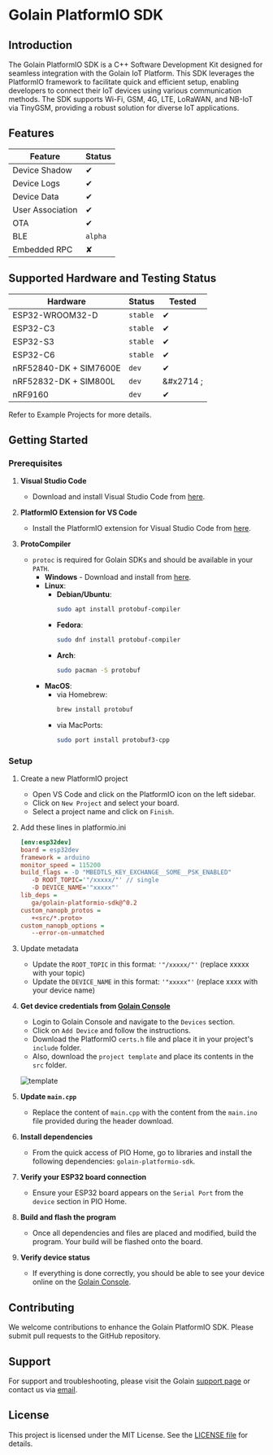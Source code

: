# Golain PlatformIO SDK

## Introduction

The Golain PlatformIO SDK is a C++ Software Development Kit designed for seamless integration with the Golain IoT 
Platform. This SDK leverages the PlatformIO framework to facilitate quick and efficient setup, enabling developers to 
connect their IoT devices using various communication methods. The SDK supports Wi-Fi, GSM, 4G, LTE, LoRaWAN, and NB-IoT
via TinyGSM, providing a robust solution for diverse IoT applications.

## Features

| Feature          | Status   |
|------------------|----------|
| Device Shadow    | &#x2714; |
| Device Logs      | &#x2714; |
| Device Data      | &#x2714; |
| User Association | &#x2714; |
| OTA              | &#x2714; |
| BLE              | `alpha`  |
| Embedded RPC     | &#x2718; |

## Supported Hardware and Testing Status

| Hardware               | Status   | Tested    |
|------------------------|----------|-----------|
| ESP32-WROOM32-D        | `stable` | &#x2714;  |
| ESP32-C3               | `stable` | &#x2714;  |
| ESP32-S3               | `stable` | &#x2714;  |
| ESP32-C6               | `stable` | &#x2714;  |
| nRF52840-DK + SIM7600E | `dev`    | &#x2714;  |
| nRF52832-DK + SIM800L  | `dev`    | &#x2714 ; |
| nRF9160                | `dev`    | &#x2714;  |

Refer to Example Projects for more details.

## Getting Started

### Prerequisites

1. **Visual Studio Code**
    - Download and install Visual Studio Code from [here](https://code.visualstudio.com/download).

2. **PlatformIO Extension for VS Code**
    - Install the PlatformIO extension for Visual Studio Code from [here](https://platformio.org/install/ide?install=vscode).

3. **ProtoCompiler**
    - `protoc` is required for Golain SDKs and should be available in your `PATH`.
        - **Windows** - Download and install from [here](https://github.com/protocolbuffers/protobuf/releases).
        - **Linux**:
            - **Debian/Ubuntu**:
              ```bash
              sudo apt install protobuf-compiler
              ```
            - **Fedora**:
              ```bash
              sudo dnf install protobuf-compiler
              ```
            - **Arch**:
              ```bash
              sudo pacman -S protobuf
              ```
        - **MacOS**:
            - via Homebrew:
              ```bash
              brew install protobuf
              ```
            - via MacPorts:
              ```bash
              sudo port install protobuf3-cpp
              ```

### Setup

1. Create a new PlatformIO project
    - Open VS Code and click on the PlatformIO icon on the left sidebar.
    - Click on `New Project` and select your board.
    - Select a project name and click on `Finish`.


2. Add these lines in platformio.ini

   ```ini
   [env:esp32dev]
   board = esp32dev
   framework = arduino
   monitor_speed = 115200
   build_flags = -D "MBEDTLS_KEY_EXCHANGE__SOME__PSK_ENABLED"
      -D ROOT_TOPIC='"/xxxxx/"' // single 
      -D DEVICE_NAME='"xxxxx"'
   lib_deps = 
      ga/golain-platformio-sdk@^0.2
   custom_nanopb_protos =
      +<src/*.proto>
   custom_nanopb_options = 
      --error-on-unmatched


3. Update metadata
    - Update the `ROOT_TOPIC` in this format: `'"/xxxxx/"'` (replace xxxxx with your topic)
    - Update the `DEVICE_NAME` in this format: `'"xxxxx"'`  (replace xxxx with your device name)


4. **Get device credentials from [Golain Console](https://web.golain.io)**
    - Login to Golain Console and navigate to the `Devices` section.
    - Click on `Add Device` and follow the instructions.
    - Download the PlatformIO `certs.h` file and place it in your project's `include` folder.
    - Also, download the `project template` and place its contents in the `src` folder.

    ![template](assets/template.png)

5. **Update `main.cpp`**
    - Replace the content of `main.cpp` with the content from the `main.ino` file provided during the header download.

6. **Install dependencies**
    - From the quick access of PIO Home, go to libraries and install the following dependencies: `golain-platformio-sdk`.

7. **Verify your ESP32 board connection**
    - Ensure your ESP32 board appears on the `Serial Port` from the `device` section in PIO Home.

8. **Build and flash the program**
    - Once all dependencies and files are placed and modified, build the program. Your build will be flashed onto the board.

9. **Verify device status**
    - If everything is done correctly, you should be able to see your device online on the [Golain Console](https://web.golain.io).


## Contributing
We welcome contributions to enhance the Golain PlatformIO SDK. Please submit pull requests to the GitHub repository.

## Support
For support and troubleshooting, please visit the Golain [support page](https://scheduler-web-development.azo.dev/consumers/event/166/golain-solutions) or contact us via [email](ishan@golain.io).

## License
This project is licensed under the MIT License. See the [LICENSE file](https://github.com/golain-io/golain-platformio-sdk/blob/main/LICENSE) for details.

